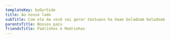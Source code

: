 ```yaml
---
templateKey: byOurSide
title: Ao nosso lado
subTitle: Com ele ma você vai gerar textuans ha haae boladoam boladoam.
parentsTitle: Nossos pais
friendsTitle: Padrinhos e Madrinhas
---
```

